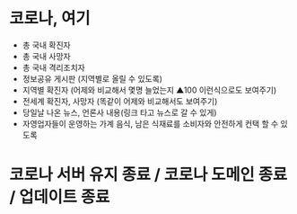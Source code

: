 <h1>코로나, 여기</h1>
<ul>
<li>총 국내 확진자</li>
<li>총 국내 사망자</li>
<li>총 국내 격리조치자</li>

<li>정보공유 게시판 (지역별로 올릴 수 있도록)</li>

<li>지역별 확진자 (어제와 비교해서 몇명 늘었는지 ▲100 이런식으로도 보여주기)</li>

<li>전세계 확진자, 사망자 (똑같이 어제와 비교해서도 보여주기)</li>

<li>당일날 나온 뉴스, 언론사 내용(링크 타고 뉴스로 갈 수 있게)</li>

<li>자영업자들이 운영하는 가계 음식, 남은 식재료를 소비자와 안전하게 컨택 할 수 있도록</li>
</ul>

<h1> 코로나 서버 유지 종료 / 코로나 도메인 종료 / 업데이트 종료</h1>
